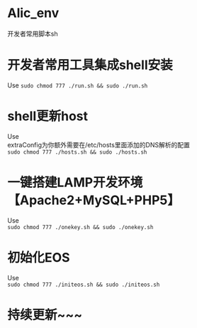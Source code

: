 # Alic_env
开发者常用脚本sh

# 开发者常用工具集成shell安装
Use
`sudo chmod 777 ./run.sh && sudo ./run.sh`

# shell更新host
Use     
extraConfig为你额外需要在/etc/hosts里面添加的DNS解析的配置       
`sudo chmod 777 ./hosts.sh && sudo ./hosts.sh`


# 一键搭建LAMP开发环境【Apache2+MySQL+PHP5】
Use     
`sudo chmod 777 ./onekey.sh && sudo ./onekey.sh`


# 初始化EOS
Use     
`sudo chmod 777 ./initeos.sh && sudo ./initeos.sh`

# 持续更新~~~



